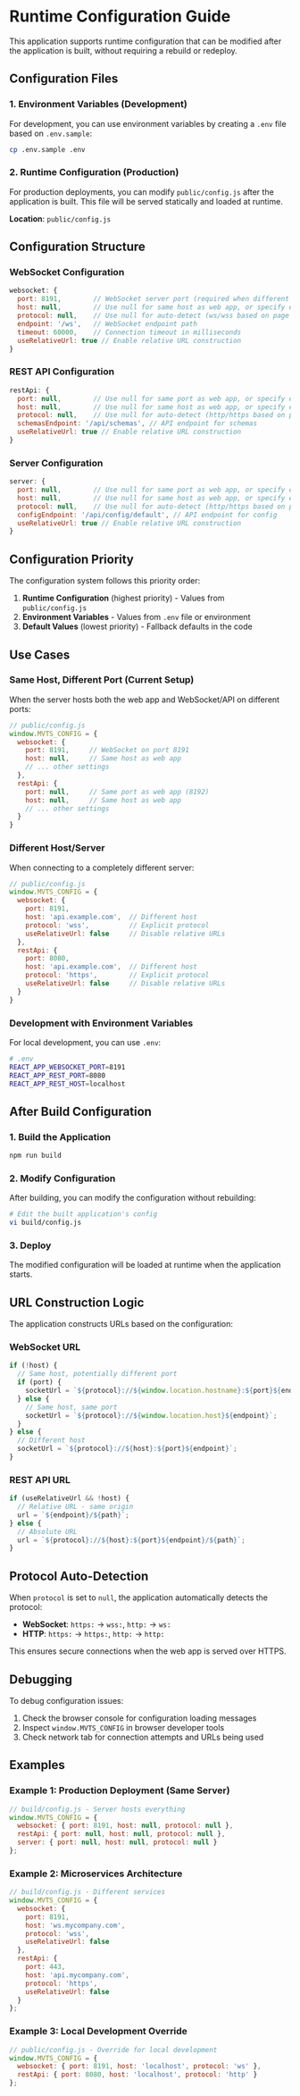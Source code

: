# Runtime Configuration Guide

This application supports runtime configuration that can be modified after the application is built, without requiring a rebuild or redeploy.

## Configuration Files

### 1. Environment Variables (Development)
For development, you can use environment variables by creating a `.env` file based on `.env.sample`:

```bash
cp .env.sample .env
```

### 2. Runtime Configuration (Production)
For production deployments, you can modify `public/config.js` after the application is built. This file will be served statically and loaded at runtime.

**Location**: `public/config.js`

## Configuration Structure

### WebSocket Configuration
```javascript
websocket: {
  port: 8191,        // WebSocket server port (required when different from web app)
  host: null,        // Use null for same host as web app, or specify explicit host
  protocol: null,    // Use null for auto-detect (ws/wss based on page protocol)
  endpoint: '/ws',   // WebSocket endpoint path
  timeout: 60000,    // Connection timeout in milliseconds
  useRelativeUrl: true // Enable relative URL construction
}
```

### REST API Configuration
```javascript
restApi: {
  port: null,        // Use null for same port as web app, or specify explicit port
  host: null,        // Use null for same host as web app, or specify explicit host
  protocol: null,    // Use null for auto-detect (http/https based on page protocol)
  schemasEndpoint: '/api/schemas', // API endpoint for schemas
  useRelativeUrl: true // Enable relative URL construction
}
```

### Server Configuration
```javascript
server: {
  port: null,        // Use null for same port as web app, or specify explicit port
  host: null,        // Use null for same host as web app, or specify explicit host
  protocol: null,    // Use null for auto-detect (http/https based on page protocol)
  configEndpoint: '/api/config/default', // API endpoint for config
  useRelativeUrl: true // Enable relative URL construction
}
```

## Configuration Priority

The configuration system follows this priority order:

1. **Runtime Configuration** (highest priority) - Values from `public/config.js`
2. **Environment Variables** - Values from `.env` file or environment
3. **Default Values** (lowest priority) - Fallback defaults in the code

## Use Cases

### Same Host, Different Port (Current Setup)
When the server hosts both the web app and WebSocket/API on different ports:

```javascript
// public/config.js
window.MVTS_CONFIG = {
  websocket: {
    port: 8191,     // WebSocket on port 8191
    host: null,     // Same host as web app
    // ... other settings
  },
  restApi: {
    port: null,     // Same port as web app (8192)
    host: null,     // Same host as web app
    // ... other settings
  }
}
```

### Different Host/Server
When connecting to a completely different server:

```javascript
// public/config.js
window.MVTS_CONFIG = {
  websocket: {
    port: 8191,
    host: 'api.example.com',  // Different host
    protocol: 'wss',          // Explicit protocol
    useRelativeUrl: false     // Disable relative URLs
  },
  restApi: {
    port: 8080,
    host: 'api.example.com',  // Different host
    protocol: 'https',        // Explicit protocol
    useRelativeUrl: false     // Disable relative URLs
  }
}
```

### Development with Environment Variables
For local development, you can use `.env`:

```bash
# .env
REACT_APP_WEBSOCKET_PORT=8191
REACT_APP_REST_PORT=8080
REACT_APP_REST_HOST=localhost
```

## After Build Configuration

### 1. Build the Application
```bash
npm run build
```

### 2. Modify Configuration
After building, you can modify the configuration without rebuilding:

```bash
# Edit the built application's config
vi build/config.js
```

### 3. Deploy
The modified configuration will be loaded at runtime when the application starts.

## URL Construction Logic

The application constructs URLs based on the configuration:

### WebSocket URL
```javascript
if (!host) {
  // Same host, potentially different port
  if (port) {
    socketUrl = `${protocol}://${window.location.hostname}:${port}${endpoint}`;
  } else {
    // Same host, same port
    socketUrl = `${protocol}://${window.location.host}${endpoint}`;
  }
} else {
  // Different host
  socketUrl = `${protocol}://${host}:${port}${endpoint}`;
}
```

### REST API URL
```javascript
if (useRelativeUrl && !host) {
  // Relative URL - same origin
  url = `${endpoint}/${path}`;
} else {
  // Absolute URL
  url = `${protocol}://${host}:${port}${endpoint}/${path}`;
}
```

## Protocol Auto-Detection

When `protocol` is set to `null`, the application automatically detects the protocol:

- **WebSocket**: `https:` → `wss:`, `http:` → `ws:`
- **HTTP**: `https:` → `https:`, `http:` → `http:`

This ensures secure connections when the web app is served over HTTPS.

## Debugging

To debug configuration issues:

1. Check the browser console for configuration loading messages
2. Inspect `window.MVTS_CONFIG` in browser developer tools
3. Check network tab for connection attempts and URLs being used

## Examples

### Example 1: Production Deployment (Same Server)
```javascript
// build/config.js - Server hosts everything
window.MVTS_CONFIG = {
  websocket: { port: 8191, host: null, protocol: null },
  restApi: { port: null, host: null, protocol: null },
  server: { port: null, host: null, protocol: null }
};
```

### Example 2: Microservices Architecture
```javascript
// build/config.js - Different services
window.MVTS_CONFIG = {
  websocket: { 
    port: 8191, 
    host: 'ws.mycompany.com', 
    protocol: 'wss',
    useRelativeUrl: false 
  },
  restApi: { 
    port: 443, 
    host: 'api.mycompany.com', 
    protocol: 'https',
    useRelativeUrl: false 
  }
};
```

### Example 3: Local Development Override
```javascript
// public/config.js - Override for local development
window.MVTS_CONFIG = {
  websocket: { port: 8191, host: 'localhost', protocol: 'ws' },
  restApi: { port: 8080, host: 'localhost', protocol: 'http' }
};
```
